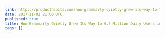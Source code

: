 ```yaml
---
link: https://producthabits.com/how-grammarly-quietly-grew-its-way-to-7-million-daily-users/
date: 2017-11-02 21:00 UTC
published: true
title: How Grammarly Quietly Grew Its Way to 6.9 Million Daily Users in 9 Years
tags: []
---
```



